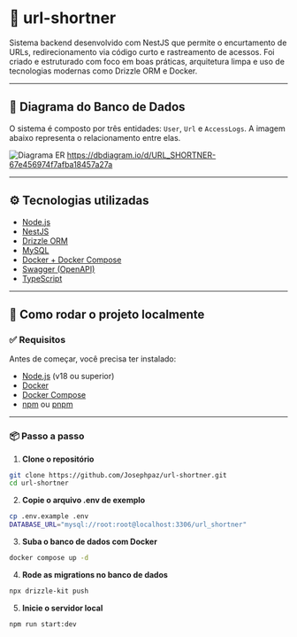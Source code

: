 # 🔗 url-shortner

Sistema backend desenvolvido com NestJS que permite o encurtamento de URLs, redirecionamento via código curto e rastreamento de acessos. Foi criado e estruturado com foco em boas práticas, arquitetura limpa e uso de tecnologias modernas como Drizzle ORM e Docker.

---

## 🧱 Diagrama do Banco de Dados

O sistema é composto por três entidades: `User`, `Url` e `AccessLogs`. A imagem abaixo representa o relacionamento entre elas.

![Diagrama ER](https://i.imgur.com/O1j0TNE.png)
https://dbdiagram.io/d/URL_SHORTNER-67e456974f7afba18457a27a

---

## ⚙️ Tecnologias utilizadas

- [Node.js](https://nodejs.org/)
- [NestJS](https://nestjs.com/)
- [Drizzle ORM](https://orm.drizzle.team/)
- [MySQL](https://www.mysql.com/)
- [Docker + Docker Compose](https://www.docker.com/)
- [Swagger (OpenAPI)](https://swagger.io/)
- [TypeScript](https://www.typescriptlang.org/)

---

## 🚀 Como rodar o projeto localmente

### ✅ Requisitos

Antes de começar, você precisa ter instalado:

- [Node.js](https://nodejs.org/) (v18 ou superior)
- [Docker](https://www.docker.com/)
- [Docker Compose](https://docs.docker.com/compose/)
- [npm](https://www.npmjs.com/) ou [pnpm](https://pnpm.io/)

---

### 📦 Passo a passo

1. **Clone o repositório**

```bash
git clone https://github.com/Josephpaz/url-shortner.git
cd url-shortner
```

2. **Copie o arquivo .env de exemplo**
```bash
cp .env.example .env
DATABASE_URL="mysql://root:root@localhost:3306/url_shortner"
```

3. **Suba o banco de dados com Docker**
```bash
docker compose up -d
```
4. **Rode as migrations no banco de dados**
```bash
npx drizzle-kit push
```
5. **Inicie o servidor local**
```bash
npm run start:dev
```